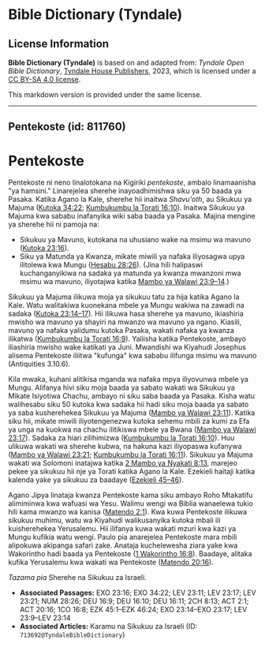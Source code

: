 # Bible Dictionary (Tyndale)

## License Information

**Bible Dictionary (Tyndale)** is based on and adapted from: _Tyndale Open Bible Dictionary_, [Tyndale House Publishers](https://tyndaleopenresources.com/), 2023, which is licensed under a [CC BY-SA 4.0 license](https://creativecommons.org/licenses/by-sa/4.0/legalcode.en).

This markdown version is provided under the same license.



--------------------------------

## Pentekoste (id: 811760)

Pentekoste
==========

Pentekoste ni neno linalotokana na Kigiriki *pentekoste*, ambalo linamaanisha "ya hamsini." Linarejelea sherehe inayoadhimishwa siku ya 50 baada ya Pasaka. Katika Agano la Kale, sherehe hii inaitwa *Shavu'oth*, au Sikukuu ya Majuma ([Kutoka 34:22](https://ref.ly/Exod34:22); [Kumbukumbu la Torati 16:10](https://ref.ly/Deut16:10)). Inaitwa Sikukuu ya Majuma kwa sababu inafanyika wiki saba baada ya Pasaka. Majina mengine ya sherehe hii ni pamoja na:

* Sikukuu ya Mavuno, kutokana na uhusiano wake na msimu wa mavuno ([Kutoka 23:16](https://ref.ly/Exod23:16)).
* Siku ya Matunda ya Kwanza, mikate miwili ya nafaka iliyosagwa upya ilitolewa kwa Mungu ([Hesabu 28:26](https://ref.ly/Num28:26)). (Jina hili halipaswi kuchanganyikiwa na sadaka ya matunda ya kwanza mwanzoni mwa msimu wa mavuno, iliyotajwa katika [Mambo ya Walawi 23:9–14](https://ref.ly/Lev23:9-Lev23:14).)

Sikukuu ya Majuma ilikuwa moja ya sikukuu tatu za hija katika Agano la Kale. Watu walitakiwa kuonekana mbele ya Mungu wakiwa na zawadi na sadaka ([Kutoka 23:14–17](https://ref.ly/Exod23:14-Exod23:17)). Hii ilikuwa hasa sherehe ya mavuno, ikiashiria mwisho wa mavuno ya shayiri na mwanzo wa mavuno ya ngano. Kiasili, mavuno ya nafaka yalidumu kutoka Pasaka, wakati nafaka ya kwanza ilikatwa ([Kumbukumbu la Torati 16:9](https://ref.ly/Deut16:9)). Yaliisha katika Pentekoste, ambayo iliashiria mwisho wake katikati ya Juni. Mwandishi wa Kiyahudi Josephus alisema Pentekoste iliitwa "kufunga" kwa sababu ilifunga msimu wa mavuno (Antiquities 3\.10\.6\).

Kila mwaka, kuhani alitikisa mganda wa nafaka mpya iliyovunwa mbele ya Mungu. Alifanya hivi siku moja baada ya sabato wakati wa Sikukuu ya Mikate Isiyotiwa Chachu, ambayo ni siku saba baada ya Pasaka. Kisha watu walihesabu siku 50 kutoka kwa sadaka hii hadi siku moja baada ya sabato ya saba kusherehekea Sikukuu ya Majuma ([Mambo ya Walawi 23:11](https://ref.ly/Lev23:11)). Katika siku hii, mikate miwili iliyotengenezwa kutoka sehemu mbili za kumi za Efa ya unga na kuokwa na chachu ilitikiswa mbele ya Bwana ([Mambo ya Walawi 23:17](https://ref.ly/Lev23:17)). Sadaka za hiari zilihimizwa ([Kumbukumbu la Torati 16:10](https://ref.ly/Deut16:10)). Huu ulikuwa wakati wa sherehe kubwa, na hakuna kazi iliyopaswa kufanywa ([Mambo ya Walawi 23:21](https://ref.ly/Lev23:21); [Kumbukumbu la Torati 16:11](https://ref.ly/Deut16:11)). Sikukuu ya Majuma wakati wa Solomoni inatajwa katika [2 Mambo ya Nyakati 8:13](https://ref.ly/2Chr8:13), marejeo pekee ya sikukuu hii nje ya Torati katika Agano la Kale. Ezekieli haitaji katika kalenda yake ya sikukuu za baadaye ([Ezekieli 45–46](https://ref.ly/Ezek45:1-Ezek46:24)).

Agano Jipya linataja kwanza Pentekoste kama siku ambayo Roho Mtakatifu alimiminwa kwa wafuasi wa Yesu. Walimu wengi wa Biblia wanaelewa tukio hili kama mwanzo wa kanisa ([Matendo 2:1](https://ref.ly/Acts2:1)). Kwa kuwa Pentekoste ilikuwa sikukuu muhimu, watu wa Kiyahudi walikusanyika kutoka mbali ili kuisherehekea Yerusalemu. Hii ilifanya kuwa wakati mzuri kwa kazi ya Mungu kufikia watu wengi. Paulo pia anarejelea Pentekoste mara mbili alipokuwa akipanga safari zake. Anataja kuchelewesha ziara yake kwa Wakorintho hadi baada ya Pentekoste ([1 Wakorintho 16:8](https://ref.ly/1Cor16:8)). Baadaye, alitaka kufika Yerusalemu kwa wakati wa Pentekoste ([Matendo 20:16](https://ref.ly/Acts20:16)).

*Tazama pia* Sherehe na Sikukuu za Israeli.

* **Associated Passages:** EXO 23:16; EXO 34:22; LEV 23:11; LEV 23:17; LEV 23:21; NUM 28:26; DEU 16:9; DEU 16:10; DEU 16:11; 2CH 8:13; ACT 2:1; ACT 20:16; 1CO 16:8; EZK 45:1–EZK 46:24; EXO 23:14–EXO 23:17; LEV 23:9–LEV 23:14
* **Associated Articles:** Karamu na Sikukuu za Israeli (ID: `713692@TyndaleBibleDictionary`)

